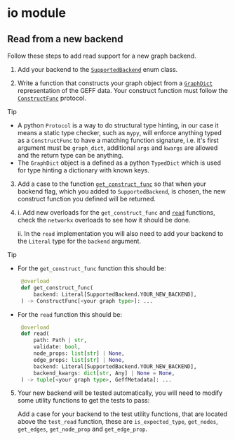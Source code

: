 # io module

## Read from a new backend

Follow these steps to add read support for a new graph backend.

1. Add your backend to the [`SupportedBackend`](supported_backends.py#L4) enum class.

2. Write a function that constructs your graph object from a [`GraphDict`](../dict_representation.py#L35) representation of the GEFF data. Your construct function must follow the [`ConstructFunc`](read.py#L21) protocol.

> [!TIP]
> - A python `Protocol` is a way to do structural type hinting, in our case it means a static type checker, such as `mypy`, will enforce anything typed as a `ConstructFunc` to have a matching function signature, i.e. it's first argument must be `graph_dict`, additional `args` and `kwargs` are allowed and the return type can be anything.
> - The `GraphDict` object is a defined as a python `TypedDict` which is used for type hinting a dictionary with known keys.

3. Add a case to the function [`get_construct_func`](read.py#L65) so that when your backend flag, which you added to `SupportedBackend`, is chosen, the new construct function you defined will be returned.

4. i. Add new overloads for the `get_construct_func` and [`read`](read.py#L107) functions, check the `networkx` overloads to see how it should be done. 
    
    ii. In the `read` implementation you will also need to add your backend to the `Literal` type for the `backend` argument.

> [!TIP]
> - For the `get_construct_func` function this should be:
>   ```python
>    @overload
>    def get_construct_func(
>        backend: Literal[SupportedBackend.YOUR_NEW_BACKEND],
>    ) -> ConstructFunc[<your graph type>]: ...
>   ```
> - For the `read` function this should be:
>   ```python
>    @overload
>    def read(
>        path: Path | str,
>        validate: bool,
>        node_props: list[str] | None,
>        edge_props: list[str] | None,
>        backend: Literal[SupportedBackend.YOUR_NEW_BACKEND],
>        backend_kwargs: dict[str, Any] | None = None,
>    ) -> tuple[<your graph type>, GeffMetadata]: ...
>   ```

5. Your new backend will be tested automatically, you will need to modify some utility functions to get the tests to pass:

    Add a case for your backend to the test utility functions, that are located above the `test_read` function, these are `is_expected_type`, `get_nodes`, `get_edges`, `get_node_prop` and `get_edge_prop`.

